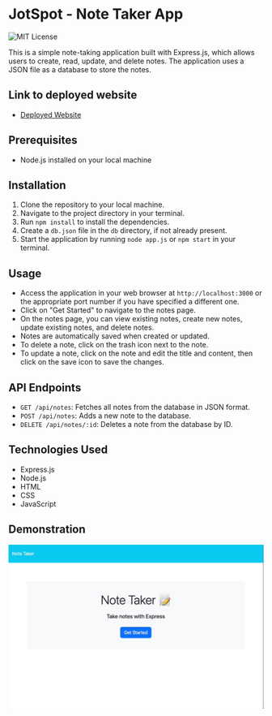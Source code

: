 # JotSpot - Note Taker App

![MIT License](https://img.shields.io/badge/License-MIT-green.svg)

This is a simple note-taking application built with Express.js, which allows users to create, read, update, and delete notes. The application uses a JSON file as a database to store the notes.

## Link to deployed website

- [Deployed Website](https://jot-spot.herokuapp.com/)

## Prerequisites

- Node.js installed on your local machine

## Installation

1.  Clone the repository to your local machine.
2.  Navigate to the project directory in your terminal.
3.  Run `npm install` to install the dependencies.
4.  Create a `db.json` file in the `db` directory, if not already present.
5.  Start the application by running `node app.js` or `npm start` in your terminal.

## Usage

- Access the application in your web browser at `http://localhost:3000` or the appropriate port number if you have specified a different one.
- Click on "Get Started" to navigate to the notes page.
- On the notes page, you can view existing notes, create new notes, update existing notes, and delete notes.
- Notes are automatically saved when created or updated.
- To delete a note, click on the trash icon next to the note.
- To update a note, click on the note and edit the title and content, then click on the save icon to save the changes.

## API Endpoints

- `GET /api/notes`: Fetches all notes from the database in JSON format.
- `POST /api/notes`: Adds a new note to the database.
- `DELETE /api/notes/:id`: Deletes a note from the database by ID.

## Technologies Used

- Express.js
- Node.js
- HTML
- CSS
- JavaScript

## Demonstration

![screen-gif](/public/demo.gif)
